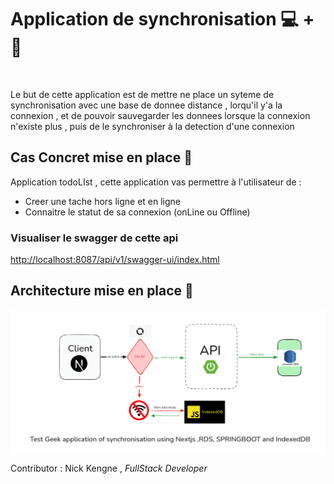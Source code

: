 <h1>Application de synchronisation 💻 + 🔄 </h1>
<br/>

<p>
    Le but de cette application est de mettre ne place un syteme de synchronisation avec une base de donnee distance , lorqu'il y'a la connexion
    , et de pouvoir sauvegarder les donnees lorsque la connexion n'existe plus , puis de le synchroniser à la detection d'une connexion
</p>


<h2>Cas Concret mise en place 📝 </h2>
<p>Application todoLIst , cette application vas permettre à l'utilisateur de : </p>
<ul>
    <li>Creer une tache hors ligne et en ligne</li>
    <li>Connaitre le statut de sa connexion (onLine ou Offline)</li>
</ul>


<h3>Visualiser le swagger de cette api</h3>
<a href="http://localhost:8087/api/v1/swagger-ui/index.html">http://localhost:8087/api/v1/swagger-ui/index.html</a>

<h2>Architecture mise en place 🚀</h2>
<img src="./archi.png"/>

Contributor : Nick Kengne , <i>FullStack Developer</i>  